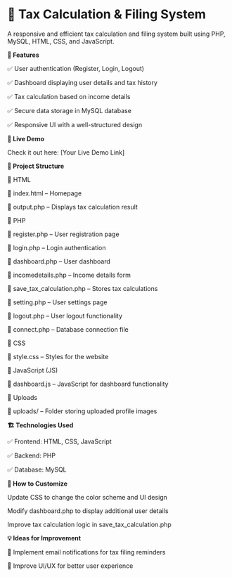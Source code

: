 # 🧾 Tax Calculation & Filing System


A responsive and efficient tax calculation and filing system built using PHP, MySQL, HTML, CSS, and JavaScript.



**🌟 Features**

✅ User authentication (Register, Login, Logout)

✅ Dashboard displaying user details and tax history


✅ Tax calculation based on income details

✅ Secure data storage in MySQL database

✅ Responsive UI with a well-structured design



**🚀 Live Demo**

Check it out here: [Your Live Demo Link]




**📂 Project Structure**

📌 HTML

📄 index.html – Homepage

📄 output.php – Displays tax calculation result

📌 PHP

📄 register.php – User registration page

📄 login.php – Login authentication

📄 dashboard.php – User dashboard

📄 incomedetails.php – Income details form

📄 save_tax_calculation.php – Stores tax calculations

📄 setting.php – User settings page

📄 logout.php – User logout functionality

📄 connect.php – Database connection file

📌 CSS

📄 style.css – Styles for the website

📌 JavaScript (JS)

📄 dashboard.js – JavaScript for dashboard functionality

📌 Uploads

📂 uploads/ – Folder storing uploaded profile images



**🏗 Technologies Used**

✅ Frontend: HTML, CSS, JavaScript

✅ Backend: PHP

✅ Database: MySQL




**🎨 How to Customize**

Update CSS to change the color scheme and UI design



Modify dashboard.php to display additional user details



Improve tax calculation logic in save_tax_calculation.php



**💡 Ideas for Improvement**

🔹 Implement email notifications for tax filing reminders

🔹 Improve UI/UX for better user experience


